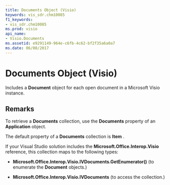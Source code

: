 ```yaml
---
title: Documents Object (Visio)
keywords: vis_sdr.chm10085
f1_keywords:
- vis_sdr.chm10085
ms.prod: visio
api_name:
- Visio.Documents
ms.assetid: e9291149-964e-c6fb-4c62-bf2f35a6a0a7
ms.date: 06/08/2017
---
```



# Documents Object (Visio)

 Includes a **Document** object for each open document in a Microsoft Visio instance.


## Remarks

To retrieve a  **Documents** collection, use the **Documents** property of an **Application** object.

The default property of a  **Documents** collection is **Item** .

If your Visual Studio solution includes the  **Microsoft.Office.Interop.Visio** reference, this collection maps to the following types:


-  **Microsoft.Office.Interop.Visio.IVDocuments.GetEnumerator()** (to enumerate the **Document** objects.)
    
-  **Microsoft.Office.Interop.Visio.IVDocuments** (to access the collection.)
    

